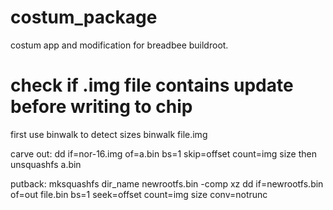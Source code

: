 # costum_package
costum app and modification for breadbee buildroot.
# check if .img file contains update before writing to chip
first use binwalk to detect sizes
binwalk file.img

carve out:
dd if=nor-16.img of=a.bin bs=1 skip=offset count=img size
then unsquashfs a.bin

putback:
mksquashfs dir_name newrootfs.bin -comp xz
dd if=newrootfs.bin of=out file.bin bs=1 seek=offset count=img size conv=notrunc 


